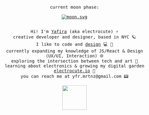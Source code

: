 <p align="center">
  <br>
  <samp>
  current moon phase:
  <br>
  <br>
    <a href="https://moon-svg.minung.dev" >
  <img src="https://moon-svg.minung.dev/moon.svg?theme=basic" alt="moon.svg" align="center"/>
</a>
    <br>
    <br>
    <br>
    Hi! I'm <a href="[https://www.yafira.xyz](https://yafira.notion.site/Yafira-Martinez-e0967d10056449b18591d94a42926353)">Yafira</a>  (aka electrocute) ⚡️
      <br>creative developer and designer, based in NYC 🪐
        <br>I like to code and <a href="https://www.figma.com/@electrocute">design</a> 💻 🎨
    <br>currently expanding my knowledge of JS/React & Design (UX/UI, Interaction) 🌐
    <br>exploring the intersection between tech and art 🤖
      <br>learning about electronics & growing my digital garden <a href="https://electrocute.io/">electrocute.io</a> 🌸
    <br>you can reach me at yfr.mrtnz@gmail.com 📟
    <br>
    <br>
    <img src="https://media.giphy.com/media/XYyxh0R1XilajMWB8X/giphy.gif" width="80px" height="80px">
  </samp>
</p>
